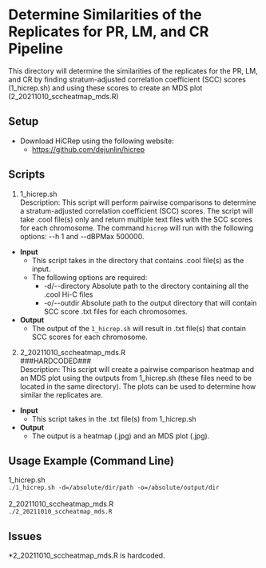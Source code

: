 # Determine Similarities of the Replicates for PR, LM, and CR Pipeline
This directory will determine the similarities of the replicates for the PR, LM, and CR by finding stratum-adjusted correlation coefficient (SCC) scores (1_hicrep.sh) and using these scores to create an MDS plot (2_20211010_sccheatmap_mds.R)

## Setup
- Download HiCRep using the following website:
  - https://github.com/dejunlin/hicrep

## Scripts

1. 1_hicrep.sh  
  Description: This script will perform pairwise comparisons to determine a stratum-adjusted correlation coefficient (SCC) scores. The script will take .cool file(s) only and return multiple text files with the SCC scores for each chromosome. The command ```hicrep``` will run with the following options: --h 1 and --dBPMax 500000.
  - **Input**
    - This script takes in the directory that contains .cool file(s) as the input.
    - The following options are required:
      - -d/--directory  Absolute path to the directory containing all the .cool Hi-C files
      - -o/--outdir Absolute path to the output directory that will contain SCC score .txt files for each chromosomes.
  - **Output**
    - The output of the `1_hicrep.sh` will result in .txt file(s) that contain SCC scores for each chromosome.

2. 2_20211010_sccheatmap_mds.R  
  ###HARDCODED###  
  Description: This script will create a pairwise comparison heatmap and an MDS plot using the outputs from 1_hicrep.sh (these files need to be located in the same directory). The plots can be used to determine how similar the replicates are. 
  - **Input**
    - This script takes in the .txt file(s) from 1_hicrep.sh
  - **Output**
    - The output is a heatmap (.jpg) and an MDS plot (.jpg).

## Usage Example (Command Line)
1_hicrep.sh
<br />
```./1_hicrep.sh -d=/absolute/dir/path -o=/absolute/output/dir ```
<br />
<br />
2_20211010_sccheatmap_mds.R
<br />
```./2_20211010_sccheatmap_mds.R```

## Issues
*2_20211010_sccheatmap_mds.R is hardcoded.

